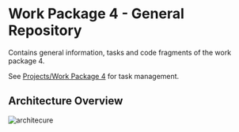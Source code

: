 # Work Package 4 - General Repository

Contains general information, tasks and code fragments of the work package 4.

See [Projects/Work Package 4](https://github.com/orgs/stream-project/projects/3) for task management.

## Architecture Overview

![architecure](https://drive.google.com/uc?id=10F_1zEcmOlwMe0u2n24m-gpRr9SvVIBZ)

  
